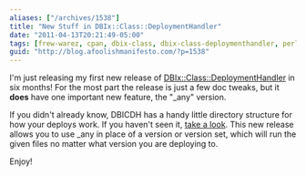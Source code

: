 ```yaml
---
aliases: ["/archives/1538"]
title: "New Stuff in DBIx::Class::DeploymentHandler"
date: "2011-04-13T20:21:49-05:00"
tags: [frew-warez, cpan, dbix-class, dbix-class-deploymenthandler, perl]
guid: "http://blog.afoolishmanifesto.com/?p=1538"
---
```

I'm just releasing my first new release of [DBIx::Class::DeploymentHandler](http://search.cpan.org/perldoc?DBIx::Class::DeploymentHandler) in six months! For the most part the release is just a few doc tweaks, but it **does** have one important new feature, the "\_any" version.

If you didn't already know, DBICDH has a handy little directory structure for how your deploys work. If you haven't seen it, [take a look](http://search.cpan.org/~frew/DBIx-Class-DeploymentHandler-0.001004/lib/DBIx/Class/DeploymentHandler/DeployMethod/SQL/Translator.pm#DIRECTORY_LAYOUT). This new release allows you to use \_any in place of a version or version set, which will run the given files no matter what version you are deploying to.

Enjoy!
